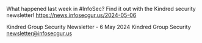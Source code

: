 What happened last week in #InfoSec? Find it out with the Kindred security newsletter!
https://news.infosecgur.us/2024-05-06

Kindred Group Security Newsletter -  6 May 2024
Kindred Group Security
newsletter@infosecgur.us
 
